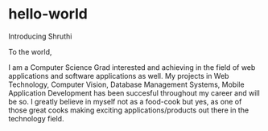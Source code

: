 # hello-world
Introducing Shruthi

To the world,

I am a Computer Science Grad interested and achieving in the field of web applications and software applications as well.
My projects in Web Technology, Computer Vision, Database Management Systems, Mobile Application Development has been succesful throughout my  career and will be so. I greatly believe in myself not as a food-cook but yes, as one of those great cooks making exciting applications/products out there in the technology field.
